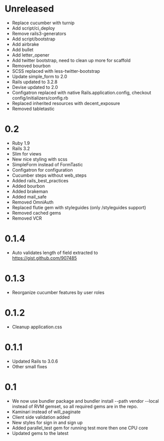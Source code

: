 # Unreleased

* Replace cucumber with turnip
* Add script/ci_deploy
* Remove rails3-generators
* Add script/bootstrap
* Add airbrake
* Add bullet
* Add letter_opener
* Add twitter bootstrap, need to clean up more for scaffold
* Removed bourbon
* SCSS replaced with less-twitter-bootstrap
* Update simple_form to 2.0
* Rails updated to 3.2.8
* Devise updated to 2.0
* Configatron replaced with native Rails.application.config, checkout config/initializers/config.rb
* Replaced inherited resources with decent_exposure
* Removed tabletastic

# 0.2

* Ruby 1.9
* Rails 3.2
* Slim for views
* New nice styling with scss
* SimpleForm instead of FormTastic
* Configatron for configuration
* Cucumber steps without web_steps
* Added rails_best_practices
* Added bourbon
* Added brakeman
* Added mail_safe
* Removed OmniAuth
* Replaced flutie gem with styleguides (only /styleguides support)
* Removed cached gems
* Removed VCR

# 0.1.4

* Auto validates length of field extracted to https://gist.github.com/907485

# 0.1.3

* Reorganize cucumber features by user roles

# 0.1.2

* Cleanup application.css

# 0.1.1

* Updated Rails to 3.0.6
* Other small fixes

# 0.1

* We now use bundler package and bundler install --path vendor --local instead of RVM gemset, so all required gems
are in the repo.
* Kaminari instead of will_paginate
* Client side validation added
* New styles for sign in and sign up
* Added parallel_test gem for running test more then one CPU core
* Updated gems to the latest
